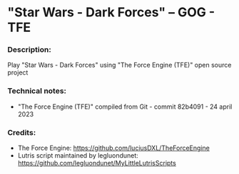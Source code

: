 
# "Star Wars - Dark Forces" – GOG - TFE
### Description:
Play "Star Wars - Dark Forces" using "The Force Engine (TFE)" open source project
### Technical notes:
- "The Force Engine (TFE)" compiled from Git - commit 82b4091 - 24 april 2023
### Credits:
- The Force Engine: https://github.com/luciusDXL/TheForceEngine
- Lutris script maintained by legluondunet: https://github.com/legluondunet/MyLittleLutrisScripts
